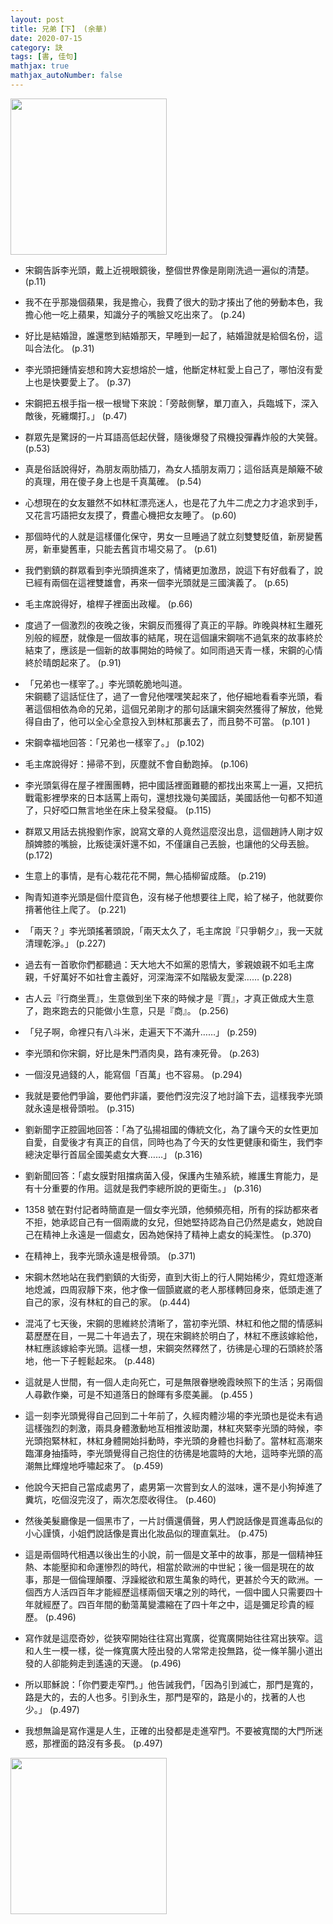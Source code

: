 ```yaml
---
layout: post
title: 兄弟【下】 (余華)
date: 2020-07-15
category: 訣
tags: [書, 佳句]
mathjax: true
mathjax_autoNumber: false
---
```



<img src="https://doltegg.github.io/book/images/brother2.png" style="width:250px;"/>

- 宋鋼告訴李光頭，戴上近視眼鏡後，整個世界像是剛剛洗過一遍似的清楚。 (p.11)

- 我不在乎那幾個蘋果，我是擔心，我費了很大的勁才揍出了他的勞動本色，我擔心他一吃上蘋果，知識分子的嘴臉又吃出來了。 (p.24)

<!--more-->

- 好比是結婚證，誰還憋到結婚那天，早睡到一起了，結婚證就是給個名份，這叫合法化。 (p.31)

- 李光頭把鍾情妄想和誇大妄想熔於一爐，他斷定林紅愛上自己了，哪怕沒有愛上也是快要愛上了。 (p.37)

- 宋鋼把五根手指一根一根彎下來說：「旁敲側擊，單刀直入，兵臨城下，深入敵後，死纏爛打。」 (p.47)

- 群眾先是驚訝的一片耳語高低起伏聲，隨後爆發了飛機投彈轟炸般的大笑聲。 (p.53)

- 真是俗話說得好，為朋友兩肋插刀，為女人插朋友兩刀；這俗話真是顛簸不破的真理，用在傻子身上也是千真萬確。 (p.54)

- 心想現在的女友雖然不如林紅漂亮迷人，也是花了九牛二虎之力才追求到手，又花言巧語把女友摸了，費盡心機把女友睡了。 (p.60)

- 那個時代的人就是這樣僵化保守，男女一旦睡過了就立刻雙雙貶值，新房變舊房，新車變舊車，只能去舊貨市場交易了。 (p.61)

- 我們劉鎮的群眾看到李光頭擠進來了，情緒更加激昂，說這下有好戲看了，說已經有兩個在這裡雙雄會，再來一個李光頭就是三國演義了。 (p.65)

- 毛主席說得好，槍桿子裡面出政權。 (p.66)

- 度過了一個激烈的夜晚之後，宋鋼反而獲得了真正的平靜。昨晚與林紅生離死別般的經歷，就像是一個故事的結尾，現在這個讓宋鋼喘不過氣來的故事終於結束了，應該是一個新的故事開始的時候了。如同雨過天青一樣，宋鋼的心情終於晴朗起來了。 (p.91)

- 「兄弟也一樣宰了。」李光頭乾脆地叫道。<br>
  宋鋼聽了這話怔住了，過了一會兒他嘿嘿笑起來了，他仔細地看看李光頭，看著這個相依為命的兄弟，這個兄弟剛才的那句話讓宋鋼突然獲得了解放，他覺得自由了，他可以全心全意投入到林紅那裏去了，而且勢不可當。 (p.101 )

- 宋鋼幸福地回答：「兄弟也一樣宰了。」 (p.102)

- 毛主席說得好：掃帚不到，灰塵就不會自動跑掉。 (p.106)

- 李光頭氣得在屋子裡團團轉，把中國話裡面難聽的都找出來罵上一遍，又把抗戰電影裡學來的日本話罵上兩句，還想找幾句美國話，美國話他一句都不知道了，只好啞口無言地坐在床上發呆發癡。 (p.115)

- 群眾又用話去挑撥劉作家，說寫文章的人竟然這麼沒出息，這個趙詩人剛才奴顏婢膝的嘴臉，比叛徒漢奸還不如，不僅讓自己丟臉，也讓他的父母丟臉。 (p.172)

- 生意上的事情，是有心栽花花不開，無心插柳留成蔭。 (p.219)

- 陶青知道李光頭是個什麼貨色，沒有梯子他想要往上爬，給了梯子，他就要你揹著他往上爬了。 (p.221)

- 「兩天？」李光頭搖著頭說，「兩天太久了，毛主席說『只爭朝夕』，我一天就清理乾淨。」 (p.227)

- 過去有一首歌你們都聽過：天大地大不如黨的恩情大，爹親娘親不如毛主席親，千好萬好不如社會主義好，河深海深不如階級友愛深…… (p.228)

- 古人云『行商坐賈』，生意做到坐下來的時候才是『賈』，才真正做成大生意了，跑來跑去的只能做小生意，只是『商』。 (p.256)

- 「兒子啊，命裡只有八斗米，走遍天下不滿升……」 (p.259)

- 李光頭和你宋鋼，好比是朱門酒肉臭，路有凍死骨。 (p.263)

- 一個沒見過錢的人，能寫個「百萬」也不容易。 (p.294)

- 我就是要他們爭論，要他們非議，要他們沒完沒了地討論下去，這樣我李光頭就永遠是根骨頭啦。 (p.315)

- 劉新聞字正腔圓地回答：「為了弘揚祖國的傳統文化，為了讓今天的女性更加自愛，自愛後才有真正的自信，同時也為了今天的女性更健康和衛生，我們李總決定舉行首屆全國美處女大賽……」 (p.316)

- 劉新聞回答：「處女膜對阻擋病菌入侵，保護內生殖系統，維護生育能力，是有十分重要的作用。這就是我們李總所說的更衛生。」 (p.316)

- 1358 號在對付記者時簡直是一個女李光頭，他頻頻亮相，所有的採訪都來者不拒，她承認自己有一個兩歲的女兒，但她堅持認為自己仍然是處女，她說自己在精神上永遠是一個處女，因為她保持了精神上處女的純潔性。 (p.370)


- 在精神上，我李光頭永遠是根骨頭。 (p.371)

- 宋鋼木然地站在我們劉鎮的大街旁，直到大街上的行人開始稀少，霓虹燈逐漸地熄滅，四周寂靜下來，他才像一個顫崴崴的老人那樣轉回身來，低頭走進了自己的家，沒有林紅的自己的家。 (p.444)

- 混沌了七天後，宋鋼的思維終於清晰了，當初李光頭、林紅和他之間的情感糾葛歷歷在目，一晃二十年過去了，現在宋鋼終於明白了，林紅不應該嫁給他，林紅應該嫁給李光頭。這樣一想，宋鋼突然釋然了，彷彿是心理的石頭終於落地，他一下子輕鬆起來。 (p.448)

- 這就是人世間，有一個人走向死亡，可是無限眷戀晚霞映照下的生活；另兩個人尋歡作樂，可是不知道落日的餘暉有多麼美麗。 (p.455 )

- 這一刻李光頭覺得自己回到二十年前了，久經肉體沙場的李光頭也是從未有過這樣強烈的刺激，兩具身體激動地互相推波助瀾，林紅夾緊李光頭的時候，李光頭抱緊林紅，林紅身體開始抖動時，李光頭的身體也抖動了。當林紅高潮來臨渾身抽搐時，李光頭覺得自己抱住的彷彿是地震時的大地，這時李光頭的高潮無比輝煌地呼嘯起來了。 (p.459)

- 他說今天把自己當成處男了，處男第一次嘗到女人的滋味，還不是小狗掉進了糞坑，吃個沒完沒了，兩次怎麼收得住。 (p.460)

- 然後美髮廳像是一個黑市了，一片討價還價聲，男人們說話像是買進毒品似的小心謹慎，小姐們說話像是賣出化妝品似的理直氣壯。 (p.475)

- 這是兩個時代相遇以後出生的小說，前一個是文革中的故事，那是一個精神狂熱、本能壓抑和命運慘烈的時代，相當於歐洲的中世紀；後一個是現在的故事，那是一個倫理顛覆、浮躁縱欲和眾生萬象的時代，更甚於今天的歐洲。一個西方人活四百年才能經歷這樣兩個天壤之別的時代，一個中國人只需要四十年就經歷了。四百年間的動蕩萬變濃縮在了四十年之中，這是彌足珍貴的經歷。 (p.496)

- 寫作就是這麼奇妙，從狹窄開始往往寫出寬廣，從寬廣開始往往寫出狹窄。這和人生一模一樣，從一條寬廣大陸出發的人常常走投無路，從一條羊腸小道出發的人卻能夠走到遙遠的天邊。 (p.496)

- 所以耶穌說：「你們要走窄門。」他告誡我們，「因為引到滅亡，那門是寬的，路是大的，去的人也多。引到永生，那門是窄的，路是小的，找著的人也少。」 (p.497)

- 我想無論是寫作還是人生，正確的出發都是走進窄門。不要被寬闊的大門所迷惑，那裡面的路沒有多長。 (p.497)

<img src="https://doltegg.github.io/book/images/brothers.jpg" style="width:250px;">
